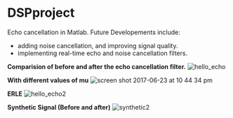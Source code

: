 # DSPproject
Echo cancellation in Matlab. Future Developements include:
- adding noise cancellation, and improving signal quality.
- implementing real-time echo and noise cancellation filters.

**Comparision of before and after the echo cancellation filter.**
![hello_echo](https://user-images.githubusercontent.com/25523755/27505972-c46eed22-5862-11e7-8412-9808c4967628.png)

**With different values of mu**
![screen shot 2017-06-23 at 10 44 34 pm](https://user-images.githubusercontent.com/25523755/27506072-9cda9cea-5865-11e7-8dfd-eea6da70b972.png)

**ERLE**
![hello_echo2](https://user-images.githubusercontent.com/25523755/27506049-2e84a5c4-5865-11e7-91af-c64c43930e0c.png)

**Synthetic Signal (Before and after)**
![synthetic2](https://user-images.githubusercontent.com/25523755/27506106-41993282-5866-11e7-8761-2bcea5b21284.png)


